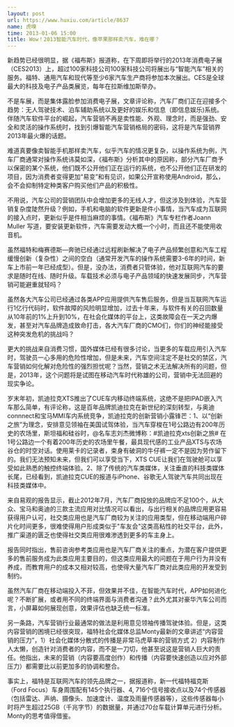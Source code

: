 ```yaml
---
layout: post
url: https://www.huxiu.com/article/8637
name: 虎嗅
time: 2013-01-06 15:00
title: Wow！2013智能汽车时代，像苹果那样卖汽车，难在哪？
---
```

新趋势已经很明显，据《福布斯》报道称，在下周即将举行的2013年消费电子展（CES2013）上，超过100家科技公司100家科技公司将展出与“智能汽车”相关的服务。福特、通用汽车和现代等至少6家汽车生产商将参加本次展出。CES是全球最大的科技及电子产品类展览，每年在拉斯维加斯举办。

不是车展，而是集体露脸参加消费电子展，文章评论称，汽车厂商们正在迎接多个趋势：无人驾驶技术、泊车辅助系统以及更好的娱乐和信息（即信息娱乐)系统。伴随汽车软件平台的崛起，汽车营销不再是卖性能、外观、理念时，而是强劲、安全和灵活的操作系统时，找到引爆智能汽车营销格局的密码，这将是汽车营销界2013年最火爆的话题。

难道真要像卖智能手机那样卖汽车，似乎汽车的情况更复杂，以操作系统为例，汽车厂商通常对操作系统讳莫如深，《福布斯》分析其中的原因称，部分汽车厂商予以保密的某个系统，他们既不公开他们正在运行的系统，也不公开他们正在研发的项目，因为消费者变得更加“易变”和有见识，如果公开宣称使用Android，那么，会不会抑制特定种类客户购买他们产品的积极性。

不用说，汽车公司的营销团队中会增加更多的无线人才，但这涉及到体验，汽车营销复杂度陡然升级？例如，手机和电脑的软件更新是件小事情，当汽车成为互联网的接入点时，更新似乎是件相当麻烦的事情。《福布斯》汽车专栏作者Joann Muller 写道，要安装更新软件，汽车需要发动大概一个小时，而且还不能使用收音机。

虽然福特和梅赛德斯—奔驰已经通过远程刷新解决了电子产品频繁创意和汽车工程缓慢创新（复杂性）之间的空白（通常开发汽车的操作系统需要3-6年的时间，新车上市前一年已经成型）。但是，没办法，消费者只管体验，他对互联网汽车的要求是随时在线、随时升级。车载技术必须与电子产品领域的快速发展同步，汽车营销可能避重就轻吗？

虽然各大汽车公司已经通过各类APP应用提供汽车售后服务，但是当互联网汽车运行1亿行代码时，软件故障的风险明显增加，过去十年来，与软件有关的召回数量从10年前的1%上升到10%，在社会化媒体的平台上，这类故障会在一天之内爆发，甚至对汽车品牌造成致命打击，各大汽车厂商的CMO们，你们的神经能接受这种突发危机的挑战吗？

更大的挑战来自消费习惯，国外媒体已经有很多讨论，当更多的车载应用引入汽车时，驾驶员一心多用的危险性增加，但是未来，汽车空间注定不是社交的禁区，汽车营销如何化解对危险性的强烈担忧呢？当然，营销之术无法解决所有的问题，但是，2013年，这个问题将是试图在移动汽车时代称雄的公司，营销中无法回避的现实争论。

岁末年初，凯迪拉克XTS推出了CUE车内移动终端系统，这绝不是把IPAD嵌入汽车那么简单，有评论称，这是百年品牌凯迪拉克在新世纪的深刻转型，与奥迪connnect和宝马MMI车内系统竞争，凯迪拉克的创新营销小露锋芒：1、以“创新之旅”为理念，安排意见领袖在美国试驾体验，当汽车穿梭在1号公路边有200年历史的农场里，斯坦福和硅谷时，@名车志刘杰微博称：#凯迪拉克xts创新之旅# 在1号公路边一个有着200年历史的农场里午餐，最具现代感的工业产品XTS与农场谷仓的时空对话。使用莱卡的记录者，束身有破洞的牛仔裤一定不是因为劳作留下的。我们无法预知未来，但我们可以享受当下，XTS CUE让我们在驾驶舱可以享受如此熟悉的触控终端体验。2、除了传统的汽车类媒体，关注垂直的科技类媒体长尾，已经看到，凯迪拉克CUE的报道与iPhone、谷歌无人驾驶汽车共同出现在科技类媒体中。

来自易观的报告显示，截止2012年7月，汽车厂商投放的品牌应不足100个，从大众、宝马和奥迪的三款主流应用对比情况可以看出，与出行相关的品牌应用更容易获得用户认可，社交类应用也是汽车厂商较为关注的应用类型，但在移动端用户碎片化时间更多，很难使得用户形成类似于"车友会"这类高粘性的社交平台，此外，推广渠道的匮乏也使得社交类应用很难渗透到更多的车主身上。

报告同时指出，售前咨询参考类应用也是汽车厂商关注的重点，为潜在客户提供更多的售前服务成为此类应用主要目的，但这类应用最大的问题在于用户行为并没有养成，而教育用户的成本又相对较高，也使得大量汽车厂商对此类应用的开发受到制约。

虽然汽车厂商在移动端投入不菲，但效果并不佳，在智能汽车时代，APP如何进化呢？不断扩展，或者用不同的终端界面与消费者沟通？此外尤其对豪华汽车公司而言，小屏幕如何展现创意，效果评估也缺乏统一标准。

另一条路，汽车营销行业最通常的做法是利用意见领袖传播驾驶体验。但是，这类内容营销的困境已经很突现，福特社会化媒体总监Monty最新的文章讲述“内容营销的压力”，1）社会化媒体分散式的传播是非常马虎草率的营销方式 2）内容制作人太懒，创造针对消费者的内容，而不是一刀切，他甚至说这是营销人巨大的责任。他指出，未来的营销（内容要高度创作）和传播（内容要快速创造以应对外部压力）都需要比以前更加多的协调和整合。

事实上，福特是互联网汽车的领先品牌之一，据报道称，新一代福特福克斯（Ford Focus）车身周围配有145个执行器、4, 716个信号接收点以及74个传感器（包括雷达、声纳、摄像头、加速度计、温度及雨量传感器等），这些传感器每小时将产生超过25GB（千兆字节）的数据量，并通过70台车载计算单元进行分析。Monty的思考值得借鉴。

